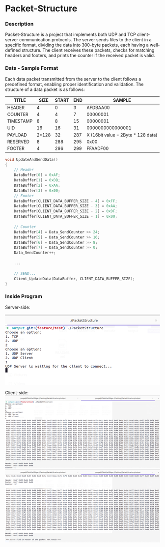 # Packet-Structure

### Description

Packet-Structure is a project that implements both UDP and TCP client-server communication protocols. The server sends files to the client in a specific format, dividing the data into 300-byte packets, each having a well-defined structure. The client receives these packets, checks for matching headers and footers, and prints the counter if the received packet is valid.

### Data - Sample Format

Each data packet transmitted from the server to the client follows a predefined format, enabling proper identification and validation. The structure of a data packet is as follows:

| TITLE     | SIZE   | START | END | SAMPLE                              |
| --------- | ------ | ----- | --- | ----------------------------------- |
| HEADER    | 4      | 0     | 3   | AFDBAA00                            |
| COUNTER   | 4      | 4     | 7   | 00000001                            |
| TIMESTAMP | 8      | 8     | 15  | 00000001                            |
| UID       | 16     | 16    | 31  | 0000000000000001                    |
| PAYLOAD   | 2\*128 | 32    | 287 | X (16bit value = 2Byte \* 128 data) |
| RESERVED  | 8      | 288   | 295 | 0x00                                |
| FOOTER    | 4      | 296   | 299 | FFAADF00                            |

```cpp
void UpdateAndSendData()
{
	// Header
	DataBuffer[0] = 0xAF;
	DataBuffer[1] = 0xDB;
	DataBuffer[2] = 0xAA;
	DataBuffer[3] = 0x00;
	// Footer
	DataBuffer[CLIENT_DATA_BUFFER_SIZE - 4] = 0xFF;
	DataBuffer[CLIENT_DATA_BUFFER_SIZE - 3] = 0xAA;
	DataBuffer[CLIENT_DATA_BUFFER_SIZE - 2] = 0xDF;
	DataBuffer[CLIENT_DATA_BUFFER_SIZE - 1] = 0x00;

	// Counter
	DataBuffer[4] = Data_SendCounter >> 24;
	DataBuffer[5] = Data_SendCounter >> 16;
	DataBuffer[6] = Data_SendCounter >> 8;
	DataBuffer[7] = Data_SendCounter >> 0;
	Data_SendCounter++;

	...

	// SEND...
	Client_UpdateData(DataBuffer, CLIENT_DATA_BUFFER_SIZE);
}
```

### Inside Program

Server-side:

![server image](/resources/IMG/Screenshot%20from%202023-07-21%2016-17-41.png)

Client-side:
![client recives first packet](/resources/IMG/Screenshot%20from%202023-07-21%2016-18-33.png)
![client finds error ](/resources/IMG/Screenshot%20from%202023-07-21%2016-18-47.png)

